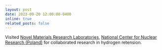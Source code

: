 ```yaml
---
layout: post
date: 2023-09-20 12:00:00-0400
inline: true
related_posts: false
---
```


Visited <a href="https://nomaten.ncbj.gov.pl">Novel Materials Research Laboratories</a>, <a href="https://www.ncbj.gov.pl/en">National Center for Nuclear Research (Poland)</a> for collaborated research in hydrogen retension.